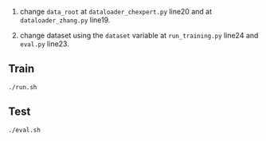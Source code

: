 1. change ```data_root``` at ```dataloader_chexpert.py``` line20 and at ```dataloader_zhang.py``` line19.

2. change dataset using the ```dataset``` variable at ```run_training.py``` line24 and ```eval.py``` line23.

## Train
```./run.sh```

## Test
```./eval.sh```